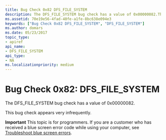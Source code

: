 ```yaml
---
title: Bug Check 0x82 DFS_FILE_SYSTEM
description: The DFS_FILE_SYSTEM bug check has a value of 0x00000082.This bug check appears very infrequently.
ms.assetid: 70e19e56-4fad-40fe-a1fe-8bc638e094e3
keywords: ["Bug Check 0x82 DFS_FILE_SYSTEM", "DFS_FILE_SYSTEM"]
ms.author: domars
ms.date: 05/23/2017
topic_type:
- apiref
api_name:
- DFS_FILE_SYSTEM
api_type:
- NA
ms.localizationpriority: medium
---
```


# Bug Check 0x82: DFS\_FILE\_SYSTEM


The DFS\_FILE\_SYSTEM bug check has a value of 0x00000082.

This bug check appears very infrequently.

**Important** This topic is for programmers. If you are a customer who has received a blue screen error code while using your computer, see [Troubleshoot blue screen errors](https://windows.microsoft.com/windows-10/troubleshoot-blue-screen-errors).

 

 




